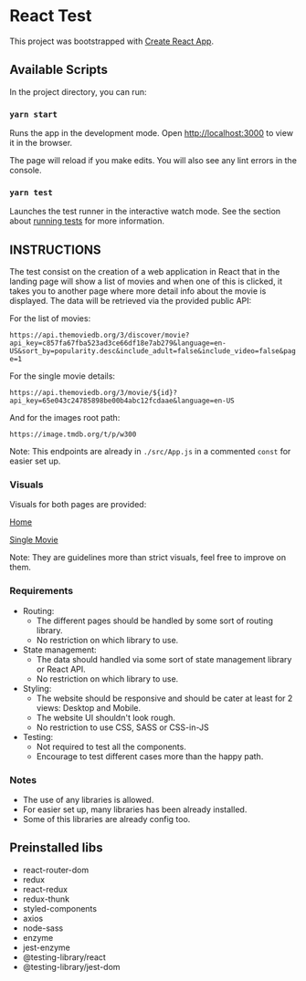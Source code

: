 # React Test

This project was bootstrapped with [Create React App](https://github.com/facebook/create-react-app).

## Available Scripts

In the project directory, you can run:

### `yarn start`

Runs the app in the development mode.
Open [http://localhost:3000](http://localhost:3000) to view it in the browser.

The page will reload if you make edits.
You will also see any lint errors in the console.

### `yarn test`

Launches the test runner in the interactive watch mode.
See the section about [running tests](https://facebook.github.io/create-react-app/docs/running-tests) for more information.

## INSTRUCTIONS

The test consist on the creation of a web application in React that in the landing page will show a list of movies and when one of this is clicked, it takes you to another page where more detail info about the movie is displayed. The data will be retrieved via the provided public API:

For the list of movies:

`https://api.themoviedb.org/3/discover/movie?api_key=c857fa67fba523ad3ce66df18e7ab279&language=en-US&sort_by=popularity.desc&include_adult=false&include_video=false&page=1`

For the single movie details:

`https://api.themoviedb.org/3/movie/${id}?api_key=65e043c24785898be00b4abc12fcdaae&language=en-US`

And for the images root path:

`https://image.tmdb.org/t/p/w300`

Note: This endpoints are already in `./src/App.js` in a commented `const` for easier set up.

### Visuals

Visuals for both pages are provided:

[Home](./Visual_Home.jpg)

[Single Movie](./Visual_Movie.jpg)

Note: They are guidelines more than strict visuals, feel free to improve on them.

### Requirements

- Routing:
  - The different pages should be handled by some sort of routing library.
  - No restriction on which library to use.
- State management:
  - The data should handled via some sort of state management library or React API.
  - No restriction on which library to use.
- Styling:
  - The website should be responsive and should be cater at least for 2 views: Desktop and Mobile.
  - The website UI shouldn't look rough.
  - No restriction to use CSS, SASS or CSS-in-JS
- Testing:
  - Not required to test all the components.
  - Encourage to test different cases more than the happy path.

### Notes

- The use of any libraries is allowed.
- For easier set up, many libraries has been already installed.
- Some of this libraries are already config too.

## Preinstalled libs

- react-router-dom
- redux
- react-redux
- redux-thunk
- styled-components
- axios
- node-sass
- enzyme
- jest-enzyme
- @testing-library/react
- @testing-library/jest-dom
